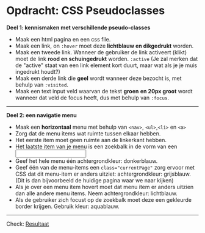 # Opdracht: CSS Pseudoclasses

**Deel 1: kennismaken met verschillende pseudo-classes**

- Maak een html pagina en een css file.
- Maak een link, on `:hover` moet deze **lichtblauw en dikgedrukt** worden.
- Maak een tweede link. Wanneer de gebruiker de link activeert (klikt) moet de link **rood en schuingedrukt** worden. `:active`
(Je zal merken dat de "active" staat van een link element kort duurt, maar wat als je je muis ingedrukt houdt?)
- Maak een derde link die **geel** wordt wanneer deze bezocht is,  met behulp van `:visited`.
- Maak een text input veld waarvan de tekst **groen** **en 20px groot** wordt wanneer dat veld de focus heeft, dus met behulp van `:focus`.

---

**Deel 2: een navigatie menu**

- Maak een **horizontaal** menu met behulp van `<nav>`, `<ul>`,`<li>` en `<a>`
- Zorg dat de menu items wat ruimte tussen elkaar hebben.
- Het eerste item moet geen ruimte aan de linkerkant hebben.
- Het laatste item van je menu is een zoekbalk in de vorm van een <input>
- Geef het hele menu één achtergrondkleur: donkerblauw.
- Geef één van de menu-items een `class="currentPage"` zorg ervoor met CSS dat dit menu-item er anders uitziet: achtergrondkleur: grijsblauw. (Dit is dan bijvoorbeeld de huidige pagina waar we naar kijken)
- Als je over een menu item hovert moet dat menu item er anders uitzien dan alle andere menu items. Neem achtergrondkleur: lichtblauw.
- Als de gebruiker zich focust op de zoekbalk moet deze een gekleurde border krijgen. Gebruik kleur: aquablauw.

---

Check:  [Resultaat](https://pseudo-classes.netlify.app/)